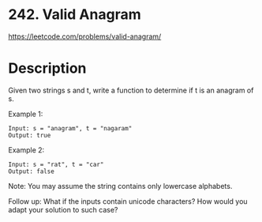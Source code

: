 # 242. Valid Anagram

https://leetcode.com/problems/valid-anagram/

# Description

Given two strings s and t, write a function 
to determine if t is an anagram of s.

Example 1:
```
Input: s = "anagram", t = "nagaram"
Output: true
```

Example 2:
```
Input: s = "rat", t = "car"
Output: false
```

Note:
You may assume the string contains only lowercase alphabets.

Follow up:
What if the inputs contain unicode characters? 
How would you adapt your solution to such case?
